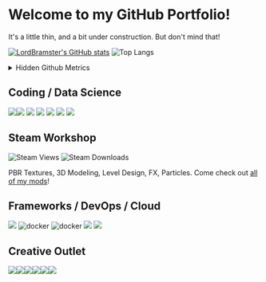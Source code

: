 # Welcome to my GitHub Portfolio!

It's a little thin, and a bit under construction. But don't mind that!

[![LordBramster's GitHub stats](https://github-readme-stats.vercel.app/api?username=LordBramster&hide=prs&show_icons=true&theme=ayu-mirage)](https://github.com/anuraghazra/github-readme-stats) ![Top Langs](https://github-readme-stats.vercel.app/api/top-langs/?username=LordBramster&theme=ayu-mirage&layout=compact&langs_count=10)

<details><summary>Hidden Github Metrics</summary>

  ![metrics.lecoq.io](https://metrics.lecoq.io/LordBramster)
 
</details>

## Coding / Data Science
<img src="https://img.icons8.com/color/2x/python.png"/><img src="https://img.icons8.com/color/2x/c-sharp-logo.png"/> <img src="https://img.icons8.com/color/2x/java-coffee-cup-logo.png"/> <img src="https://img.icons8.com/external-tal-revivo-color-tal-revivo/2x/external-powershell-a-task-based-command-line-shell-and-scripting-language-logo-color-tal-revivo.png"/> <img src="https://img.icons8.com/external-tal-revivo-color-tal-revivo/2x/external-neo4j-a-graph-database-management-system-developed-logo-color-tal-revivo.png"/> <img src="https://img.icons8.com/color-glass/2x/json.png"/> <img src="https://img.icons8.com/color/2x/html.png"/>


## Steam Workshop
![Steam Views](https://img.shields.io/steam/views/484782972?label=My%20Workshop%20Views&style=flat-square)
![Steam Downloads](https://img.shields.io/steam/downloads/484782972?color=red&label=Downloads&style=flat-square)

PBR Textures, 3D Modeling, Level Design, FX, Particles. Come check out [all of my mods](https://steamcommunity.com/id/SirBrambley/myworkshopfiles/)!

## Frameworks / DevOps / Cloud
<img src="https://img.icons8.com/color/2x/amazon-web-services.png"/> <img src="https://img.icons8.com/color/96/000000/docker.png" alt="docker"/> <img src="https://img.icons8.com/external-tal-revivo-tritone-tal-revivo/2x/external-django-a-high-level-python-web-framework-that-encourages-rapid-development-logo-tritone-tal-revivo.png" alt="docker"/> <img src="https://img.icons8.com/color/2x/gitlab.png"/> <img src="https://img.icons8.com/color/2x/git.png"/>

## Creative Outlet
<img src="https://img.icons8.com/color/2x/blender-3d.png"/><img src="https://img.icons8.com/color/2x/adobe-illustrator.png"/><img src="https://img.icons8.com/nolan/2x/substance-painter.png"/><img src="https://img.icons8.com/fluency/2x/steam.png"/><img src="https://img.icons8.com/color/2x/gimp.png"/><img src="https://img.icons8.com/color/2x/wordpress.png"/>
